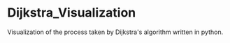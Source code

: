 # Dijkstra_Visualization
Visualization of the process taken by Dijkstra's algorithm written in python.
